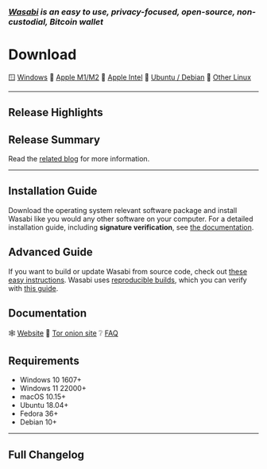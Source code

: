 ### _[Wasabi](https://WasabiWallet.io) is an easy to use, privacy-focused, open-source, non-custodial, Bitcoin wallet_

# Download
:window: [Windows](https://github.com/zkSNACKs/WalletWasabi/releases/download/v2.0.4/Wasabi-2.0.4.msi)
:green_apple: [Apple M1/M2](https://github.com/zkSNACKs/WalletWasabi/releases/download/v2.0.4/Wasabi-2.0.4-arm64.dmg)
:apple: [Apple Intel](https://github.com/zkSNACKs/WalletWasabi/releases/download/v2.0.4/Wasabi-2.0.4.dmg)
:penguin: [Ubuntu / Debian](https://github.com/zkSNACKs/WalletWasabi/releases/download/v2.0.4/Wasabi-2.0.4.deb)
:penguin: [Other Linux](https://github.com/zkSNACKs/WalletWasabi/releases/download/v2.0.4/Wasabi-2.0.4.tar.gz)

---
## Release Highlights

## Release Summary

Read the [related blog](https://blog.wasabiwallet.io/free-transactions-from-being-stuck-in-the-mempool/) for more information.

---
## Installation Guide
Download the operating system relevant software package and install Wasabi like you would any other software on your computer. For a detailed installation guide, including **signature verification**, see [the documentation](https://docs.wasabiwallet.io/using-wasabi/InstallPackage.html).

## Advanced Guide
If you want to build or update Wasabi from source code, check out [these easy instructions](https://docs.wasabiwallet.io/using-wasabi/BuildSource.html).
Wasabi uses [reproducible builds](https://reproducible-builds.org/), which you can verify with [this guide](https://github.com/zkSNACKs/WalletWasabi/blob/master/WalletWasabi.Documentation/Guides/DeterministicBuildGuide.md).

## Documentation
:spider_web: [Website](https://wasabiwallet.io)
:onion: [Tor onion site](http://wasabiukrxmkdgve5kynjztuovbg43uxcbcxn6y2okcrsg7gb6jdmbad.onion/)
:grey_question: [FAQ](https://github.com/zkSNACKs/WalletWasabi/discussions/categories/faq)

## Requirements
- Windows 10 1607+
- Windows 11 22000+
- macOS 10.15+
- Ubuntu 18.04+
- Fedora 36+
- Debian 10+
---

## Full Changelog

